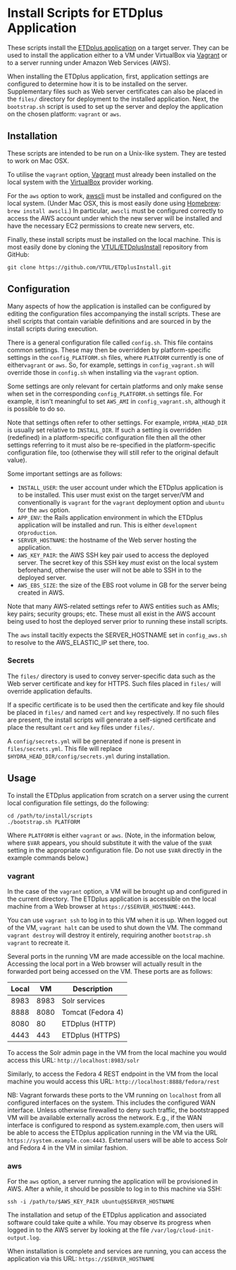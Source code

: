 Install Scripts for ETDplus Application
===============================================

These scripts install the [ETDplus
application](https://github.com/VTUL/ETDplus) on a target server. They can be
used to install the application either to a VM under VirtualBox
via [Vagrant](https://www.vagrantup.com/) or to a server running under Amazon Web
Services (AWS).

When installing the ETDplus application, first, application settings are
configured to determine how it is to be installed on the server. Supplementary
files such as Web server certificates can also be placed in the `files/`
directory for deployment to the installed application. Next, the `bootstrap.sh`
script is used to set up the server and deploy the application on the chosen
platform: `vagrant` or `aws`.

Installation
------------

These scripts are intended to be run on a Unix-like system. They are tested to
work on Mac OSX.

To utilise the `vagrant` option, [Vagrant](https://www.vagrantup.com/) must
already been installed on the local system with
the [VirtualBox](http://www.virtualbox.org) provider working.

For the `aws` option to work, [awscli](https://aws.amazon.com/cli/) must be
installed and configured on the local system. (Under Mac OSX, this is most
easily done using [Homebrew](http://brew.sh/): `brew install awscli`.) In
particular, `awscli` must be configured correctly to access the AWS account
under which the new server will be installed and have the necessary EC2
permissions to create new servers, etc.

Finally, these install scripts must be installed on the local machine. This is
most easily done by cloning the
[VTUL/ETDplusInstall](https://github.com/VTUL/ETDplusInstall) repository from
GitHub:

```
git clone https://github.com/VTUL/ETDplusInstall.git
```

Configuration
-------------

Many aspects of how the application is installed can be configured by editing
the configuration files accompanying the install scripts. These are shell
scripts that contain variable definitions and are sourced in by the install
scripts during execution.

There is a general configuration file called `config.sh`. This file contains
common settings. These may then be overridden by platform-specific settings in
the `config_PLATFORM.sh` files, where `PLATFORM` currently is one of
either`vagrant` or `aws`. So, for example, settings in `config_vagrant.sh` will
override those in `config.sh` when installing via the `vagrant` option.

Some settings are only relevant for certain platforms and only make sense when
set in the corresponding `config_PLATFORM.sh` settings file. For example, it
isn't meaningful to set `AWS_AMI` in `config_vagrant.sh`, although it is
possible to do so.

Note that settings often refer to other settings. For example, `HYDRA_HEAD_DIR`
is usually set relative to `INSTALL_DIR`. If such a setting is overridden
(redefined) in a platform-specific configuration file then all the other
settings referring to it must also be re-specified in the platform-specific
configuration file, too (otherwise they will still refer to the original default
value).

Some important settings are as follows:

- `INSTALL_USER`: the user account under which the ETDplus application is
to be installed. This user must exist on the target server/VM and conventionally
is `vagrant` for the `vagrant` deployment option and `ubuntu` for the `aws`
option.
- `APP_ENV`: the Rails application environment in which the ETDplus
application will be installed and run. This is either `development`
or`production`.
- `SERVER_HOSTNAME`: the hostname of the Web server hosting the application.
- `AWS_KEY_PAIR`: the AWS SSH key pair used to access the deployed server. The
secret key of this SSH key *must* exist on the local system beforehand,
otherwise the user will not be able to SSH in to the deployed server.
- `AWS_EBS_SIZE`: the size of the EBS root volume in GB for the server being
created in AWS.

Note that many AWS-related settings refer to AWS entities such as AMIs; key
pairs; security groups; etc. These must all exist in the AWS account being used
to host the deployed server prior to running these install scripts.

The `aws` install tacitly expects the SERVER_HOSTNAME set in `config_aws.sh` to
resolve to the AWS_ELASTIC_IP set there, too.

### Secrets

The `files/` directory is used to convey server-specific data such as the Web
server certificate and key for HTTPS. Such files placed in `files/` will
override application defaults.

If a specific certificate is to be used then the certificate and key file should
be placed in `files/` and named `cert` and `key` respectively. If no such files
are present, the install scripts will generate a self-signed certificate and
place the resultant `cert` and `key` files under `files/`.

A `config/secrets.yml` will be generated if none is present in
`files/secrets.yml`.  This file will replace `$HYDRA_HEAD_DIR/config/secrets.yml`
during installation.

Usage
-----

To install the ETDplus application from scratch on a server using the
current local configuration file settings, do the following:

```
cd /path/to/install/scripts
./bootstrap.sh PLATFORM
```

Where `PLATFORM` is either `vagrant` or `aws`.  (Note, in the information below,
where `$VAR` appears, you should substitute it with the value of the `$VAR`
setting in the appropriate configuration file.  Do not use `$VAR` directly in
the example commands below.)

### vagrant

In the case of the `vagrant` option, a VM will be brought up and configured in
the current directory. The ETDplus application is accessible on the
local machine from a Web browser at `https://$SERVER_HOSTNAME:4443`.

You can use `vagrant ssh` to log in to this VM when it is up. When logged out of
the VM, `vagrant halt` can be used to shut down the VM. The command `vagrant
destroy` will destroy it entirely, requiring another `bootstrap.sh vagrant` to
recreate it.

Several ports in the running VM are made accessible on the local machine.
Accessing the local port in a Web browser will actually result in the forwarded
port being accessed on the VM. These ports are as follows:

Local | VM   | Description
----- | ---- | -----------
8983  | 8983 | Solr services
8888  | 8080 | Tomcat (Fedora 4)
8080  | 80   | ETDplus (HTTP)
4443  | 443  | ETDplus (HTTPS)

To access the Solr admin page in the VM from the local machine you would access
this URL: `http://localhost:8983/solr`

Similarly, to access the Fedora 4 REST endpoint in the VM from the local machine
you would access this URL: `http://localhost:8888/fedora/rest`

NB: Vagrant forwards these ports to the VM running on `localhost` from all
configured interfaces on the system.  This includes the configured WAN
interface. Unless otherwise firewalled to deny such traffic, the bootstrapped VM
will be available externally across the network.  E.g., if the WAN interface is
configured to respond as system.example.com, then users will be able to access
the ETDplus application running in the VM via the URL
`https://system.example.com:4443`.  External users will be able to access Solr
and Fedora 4 in the VM in similar fashion.

### aws

For the `aws` option, a server running the application will be provisioned in
AWS. After a while, it should be possible to log in to this machine via SSH:

```
ssh -i /path/to/$AWS_KEY_PAIR ubuntu@$SERVER_HOSTNAME
```

The installation and setup of the ETDplus application and associated
software could take quite a while. You may observe its progress when logged in
to the AWS server by looking at the file `/var/log/cloud-init-output.log`.

When installation is complete and services are running, you can access the
application via this URL: `https://$SERVER_HOSTNAME`
